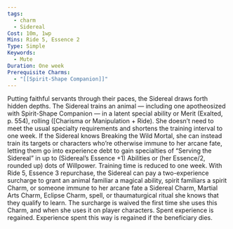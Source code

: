 ```yaml
---
tags:
  - charm
  - Sidereal
Cost: 10m, 1wp
Mins: Ride 5, Essence 2
Type: Simple
Keywords:
  - Mute
Duration: One week
Prerequisite Charms:
  - "[[Spirit-Shape Companion]]"
---
```

Putting faithful servants through their paces, the Sidereal draws forth hidden depths. The Sidereal trains an animal — including one apotheosized with Spirit-Shape Companion — in a latent special ability or Merit (Exalted, p. 554), rolling ([Charisma or Manipulation + Ride). She doesn’t need to meet the usual specialty requirements and shortens the training interval to one week. If the Sidereal knows Breaking the Wild Mortal, she can instead train its targets or characters who’re otherwise immune to her arcane fate, letting them go into experience debt to gain specialties of “Serving the Sidereal” in up to (Sidereal’s Essence +1) Abilities or (her Essence/2, rounded up) dots of Willpower. Training time is reduced to one week. With Ride 5, Essence 3 repurchase, the Sidereal can pay a two-experience surcharge to grant an animal familiar a magical ability, spirit familiars a spirit Charm, or someone immune to her arcane fate a Sidereal Charm, Martial Arts Charm, Eclipse Charm, spell, or thaumaturgical ritual she knows that they qualify to learn. The surcharge is waived the first time she uses this Charm, and when she uses it on player characters. Spent experience is regained. Experience spent this way is regained if the beneficiary dies.